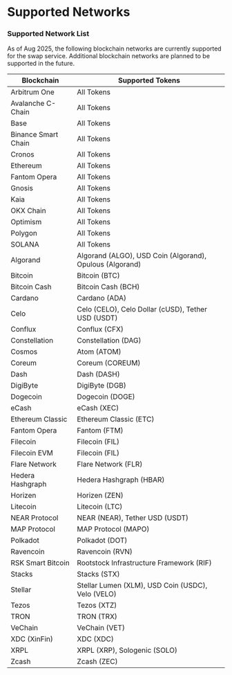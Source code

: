 # Supported Networks

### Supported Network List

As of Aug 2025, the following blockchain networks are currently supported for the swap service. Additional blockchain networks are planned to be supported in the future.

| Blockchain          | Supported Tokens                                         |
| ------------------- | -------------------------------------------------------- |
| Arbitrum One        | All Tokens                                               |
| Avalanche C-Chain   | All Tokens                                               |
| Base                | All Tokens                                               |
| Binance Smart Chain | All Tokens                                               |
| Cronos              | All Tokens                                               |
| Ethereum            | All Tokens                                               |
| Fantom Opera        | All Tokens                                               |
| Gnosis              | All Tokens                                               |
| Kaia                | All Tokens                                               |
| OKX Chain           | All Tokens                                               |
| Optimism            | All Tokens                                               |
| Polygon             | All Tokens                                               |
| SOLANA              | All Tokens                                               |
| Algorand            | Algorand (ALGO), USD Coin (Algorand), Opulous (Algorand) |
| Bitcoin             | Bitcoin (BTC)                                            |
| Bitcoin Cash        | Bitcoin Cash (BCH)                                       |
| Cardano             | Cardano (ADA)                                            |
| Celo                | Celo (CELO), Celo Dollar (cUSD), Tether USD (USDT)       |
| Conflux             | Conflux (CFX)                                            |
| Constellation       | Constellation (DAG)                                      |
| Cosmos              | Atom (ATOM)                                              |
| Coreum              | Coreum (COREUM)                                          |
| Dash                | Dash (DASH)                                              |
| DigiByte            | DigiByte (DGB)                                           |
| Dogecoin            | Dogecoin (DOGE)                                          |
| eCash               | eCash (XEC)                                              |
| Ethereum Classic    | Ethereum Classic (ETC)                                   |
| Fantom Opera        | Fantom (FTM)                                             |
| Filecoin            | Filecoin (FIL)                                           |
| Filecoin EVM        | Filecoin (FIL)                                           |
| Flare Network       | Flare Network (FLR)                                      |
| Hedera Hashgraph    | Hedera Hashgraph (HBAR)                                  |
| Horizen             | Horizen (ZEN)                                            |
| Litecoin            | Litecoin (LTC)                                           |
| NEAR Protocol       | NEAR (NEAR), Tether USD (USDT)                           |
| MAP Protocol        | MAP Protocol (MAPO)                                      |
| Polkadot            | Polkadot (DOT)                                           |
| Ravencoin           | Ravencoin (RVN)                                          |
| RSK Smart Bitcoin   | Rootstock Infrastructure Framework (RIF)                 |
| Stacks              | Stacks (STX)                                             |
| Stellar             | Stellar Lumen (XLM), USD Coin (USDC), Velo (VELO)        |
| Tezos               | Tezos (XTZ)                                              |
| TRON                | TRON (TRX)                                               |
| VeChain             | VeChain (VET)                                            |
| XDC (XinFin)        | XDC (XDC)                                                |
| XRPL                | XRPL (XRP), Sologenic (SOLO)                             |
| Zcash               | Zcash (ZEC)                                              |
